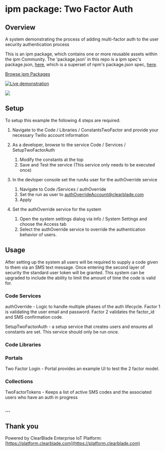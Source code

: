 
# ipm package: Two Factor Auth

## Overview

A system demonstrating the process of adding multi-factor auth to the user security authentication process

This is an ipm package, which contains one or more reusable assets within the ipm Community. The 'package.json' in this repo is a ipm spec's package.json, [here](https://docs.clearblade.com/v/3/6-ipm/spec), which is a superset of npm's package.json spec, [here](https://docs.npmjs.com/files/package.json).

[Browse ipm Packages](https://ipm.clearblade.com)

[![Live demonstration](https://img.youtube.com/vi/1mlW_3tp29o/0.jpg)](https://www.youtube.com/watch?v=1mlW_3tp29o)

<a href="https://www.youtube.com/watch?v=1mlW_3tp29o" target="_blank"><img src="https://img.youtube.com/vi/1mlW_3tp29o/0.jpg"></img></a>

## Setup

To setup this example the following 4 steps are required.
1.  Navigate to the Code / Libraries / ConstantsTwoFactor and provide your necessary Twilio account information

2.  As a developer, browse to the service Code / Services / SetupTwoFactorAuth
    1.  Modify the constants at the top
    2.  Save and Test the service (This service only needs to be executed once)

3.  In the devloper console set the runAs user for the authOverride service
    1.  Navigate to Code /Services / authOverride
    2.  Set the run as user to authOverrideAccount@clearblade.com
    3.  Apply

4.  Set the authOverride service for the system  
    1. Open the system settings dialog via info / System Settings and choose the Access tab
    2. Select the authOverride service to override the authentication behavior of users.


## Usage

After setting up the system all users will be required to supply a code given to them via an SMS text message.  Once entering the second layer of security the standard user token will be granted.  This system can be upgraded to include the ability to limit the amount of time the code is valid for.

### Code Services

authOverride - Logic to handle multiple phases of the auth lifecycle.  Factor 1 is validating the user email and password.  Factor 2 validates the factor_id and SMS confirmation code.

SetupTwoFactorAuth - a setup service that creates users and ensures all constants are set.  This service should only be run once.

### Code Libraries

### Portals
Two Factor Login - Portal provides an example UI to test the 2 factor model.

### Collections
TwoFactorTokens - Keeps a list of active SMS codes and the associated users who have an auth in progress

### ...

## Thank you

Powered by ClearBlade Enterprise IoT Platform: [https://platform.clearblade.com](https://platform.clearblade.com)

